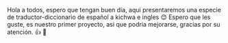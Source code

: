 Hola a todos, espero que tengan buen día, aqui presentaremos una especie de traductor-diccionario de español a kichwa e ingles 😊
Espero que les guste, es nuestro primer proyecto, asi que podria mejorarse, gracias por su atención. 👍 🙌
